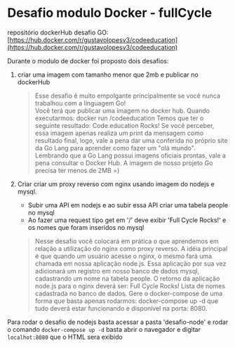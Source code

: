 ﻿# Desafio modulo Docker - fullCycle

repositório dockerHub desafio GO: [https://hub.docker.com/r/gustavolopesv3/codeeducation](https://hub.docker.com/r/gustavolopesv3/codeeducation)

Durante o modulo de docker foi proposto dois desafios:

 1.  criar uma imagem com tamanho menor que 2mb e publicar no dockerHub
 

		> Esse desafio é muito empolgante principalmente se você nunca trabalhou com a linguagem Go!  
Você terá que publicar uma imagem no docker hub. Quando executarmos:
docker run <seu-user>/codeeducation
Temos que ter o seguinte resultado: Code.education Rocks!
Se você perceber, essa imagem apenas realiza um print da mensagem como resultado final, logo, vale a pena dar uma conferida no próprio site da Go Lang para aprender como fazer um "olá mundo".
Lembrando que a Go Lang possui imagens oficiais prontas, vale a pena consultar o Docker Hub.
A imagem de nosso projeto Go precisa ter menos de 2MB =)

	 
 2. Criar criar um proxy reverso com nginx usando imagem do nodejs e mysql. 
	 - Subir uma API em nodejs e ao subir essa API criar uma tabela people no mysql
	 - Ao fazer uma request tipo get em '/' deve exibir 'Full Cycle Rocks!' e os nomes que foram inseridos no mysql
	 

	> Nesse desafio você colocará em prática o que aprendemos em relação a utilização do nginx como proxy reverso. A idéia principal é que quando um usuário acesse o nginx, o mesmo fará uma chamada em nossa aplicação node.js. Essa aplicação por sua vez adicionará um registro em nosso banco de dados mysql, cadastrando um nome na tabela people.
O retorno da aplicação node.js para o nginx deverá ser:
Full Cycle Rocks!
Lista de nomes cadastrada no banco de dados.
Gere o docker-compose de uma forma que basta apenas rodarmos: docker-compose up -d que tudo deverá estar funcionando e disponível na porta: 8080.

Para rodar o desafio de nodejs basta acessar a pasta 'desafio-node' e rodar o comando `docker-compose up -d`
basta abrir o navegador e digitar `localhot:8080` que o HTML sera exibido
	
